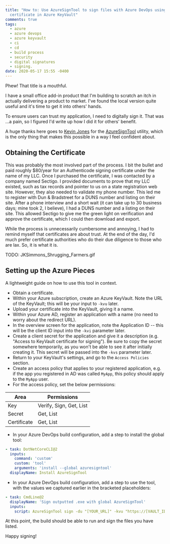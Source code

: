 ```yaml
---
title: "How to: Use AzureSignTool to sign files with Azure DevOps using a
  certificate in Azure KeyVault"
comments: true
tags:
  - azure
  - azure devops
  - azure keyvault
  - ci
  - cd
  - build process
  - security
  - digital signatures
  - signing.
date: 2020-05-17 15:55 -0400
---
```


Phew! That title is a mouthful.

I have a small office add-in product that I'm building to scratch an itch in actually delivering a product to market. I've found the local version quite useful and it's time to get it into others' hands.

To ensure users can trust my application, I need to digitally sign it. That was ...a pain, so I figured I'd write up how I did it for others' benefit.

A huge thanks here goes to [Kevin Jones](https://twitter.com/vcsjones) for the [AzureSignTool](https://github.com/vcsjones/AzureSignTool) utility, which is the only thing that makes this possible in a way I feel confident about.

## Obtaining the Certificate

This was probably the most involved part of the process. I bit the bullet and paid roughly $80/year for an Authenticode signing certificate under the name of my LLC. Once I purchased the certificate, I was contacted by a company named Sectigo. I provided documents to prove that my LLC existed, such as tax records and pointer to us on a state registration web site. However, they also needed to validate my phone number. This led me to register with Dun & Bradstreet for a DUNS number and listing on their site. After a phone interview and a short wait (it can take up to 30 business days; mine took 2, I believe), I had a DUNS number and a listing on their site. This allowed Sectigo to give me the green light on verification and approve the certificate, which I could then download and export.

While the process is unnecessarily cumbersome and annoying, I had to remind myself that certificates are about trust. At the end of the day, I'd much prefer certificate authorities who do their due diligence to those who are lax. So, it is what it is. 

TODO: JKSimmons_Shrugging_Farmers.gif

## Setting up the Azure Pieces

A lightweight guide on how to use this tool in context.

* Obtain a certificate.
* Within your Azure subscription, create an Azure KeyVault. Note the URL of the KeyVault; this will be your input to `-kvu` later.
* Upload your certificate into the KeyVault, giving it a name.
* Within your Azure AD, register an application with a name (no need to worry about the redirect URL).
* In the overview screen for the application, note the Application ID -- this will be the client ID input into the `-kvi` parameter later.
* Create a client secret for the application and give it a description (e.g. "Access to KeyVault certificate for signing"). Be sure to copy the secret somewhere temporarily, as you won't be able to see it after initially creating it. This secret will be passed into the `-kvs` parameter later.
* Return to your KeyVault's settings, and go to the `Access Policies` section.
* Create an access policy that applies to your registered application, e.g. if the app you registered in AD was called `MyApp`, this policy should apply to the `MyApp` user.
* For the access policy, set the below permissions:

| Area | Permissions |
| ---- | ----------- |
| Key | Verify, Sign, Get, List |
| Secret | Get, List |
| Certificate | Get, List |

* In your Azure DevOps build configuration, add a step to install the global tool:

```yml
- task: DotNetCoreCLI@2
  inputs:
    command: 'custom'
    custom: 'tool'
    arguments: 'install --global azuresigntool'
  displayName: Install AzureSignTool
```

* In your Azure DevOps build configuration, add a step to use the tool, with the values we captured earlier in the bracketed placeholders:

```yml
- task: CmdLine@2
  displayName: 'Sign outputted .exe with global AzureSignTool'
  inputs:
    script: AzureSignTool sign -du "[YOUR_URL]" -kvu "https://[VAULT_ID].vault.azure.net" -kvi "[REDACTED_APPLICATION_ID]" -kvs "[REDACTED_APPLICATION_CLIENT_SECRET" -kvc "[REDACTED_CERT_NAME]" -v [FILES_YOU_WANT_TO_SIGN]
```

At this point, the build should be able to run and sign the files you have listed.

Happy signing!